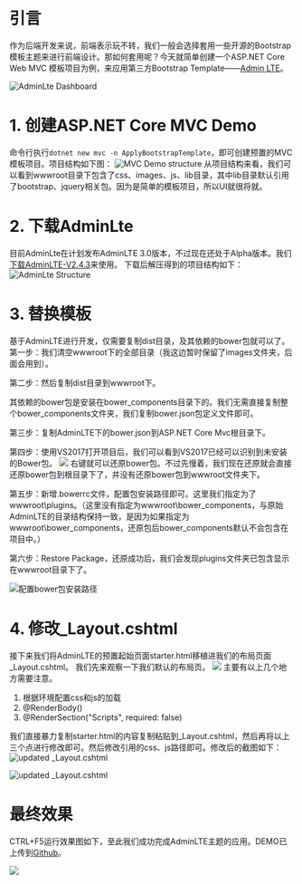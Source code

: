 # 引言
作为后端开发来说，前端表示玩不转，我们一般会选择套用一些开源的Bootstrap 模板主题来进行前端设计。那如何套用呢？今天就简单创建一个ASP.NET Core Web MVC 模板项目为例，来应用第三方Bootstrap Template——[Admin LTE](https://adminlte.io/)。

![AdminLte Dashboard](https://upload-images.jianshu.io/upload_images/2799767-d2ac34c68400a7f1.png?imageMogr2/auto-orient/strip%7CimageView2/2/w/1240)

# 1. 创建ASP.NET Core MVC Demo
命令行执行`dotnet new mvc -n ApplyBootstrapTemplate`，即可创建预置的MVC模板项目。项目结构如下图：
![MVC Demo structure](https://upload-images.jianshu.io/upload_images/2799767-dd965f94822e17aa.png?imageMogr2/auto-orient/strip%7CimageView2/2/w/1240)
从项目结构来看，我们可以看到wwwroot目录下包含了css、images、js、lib目录，其中lib目录默认引用了bootstrap、jquery相关包。因为是简单的模板项目，所以UI就很将就。

# 2. 下载AdminLte
目前AdminLte在计划发布AdminLTE 3.0版本，不过现在还处于Alpha版本。我们[下载AdminLTE-V2.4.3](https://github.com/almasaeed2010/AdminLTE/releases/tag/v2.4.3)来使用。
下载后解压得到的项目结构如下：
![AdminLte Structure](https://upload-images.jianshu.io/upload_images/2799767-2ed012e496295137.png?imageMogr2/auto-orient/strip%7CimageView2/2/w/1240)

# 3. 替换模板
基于AdminLTE进行开发，仅需要复制dist目录，及其依赖的bower包就可以了。
第一步：我们清空wwwroot下的全部目录（我这边暂时保留了images文件夹，后面会用到）。

第二步：然后复制dist目录到wwwroot下。

其依赖的bower包是安装在bower_components目录下的。我们无需直接复制整个bower_components文件夹，我们复制bower.json包定义文件即可。

第三步：复制AdminLTE下的bower.json到ASP.NET Core Mvc根目录下。

第四步：使用VS2017打开项目后，我们可以看到VS2017已经可以识别到未安装的Bower包。
![](https://upload-images.jianshu.io/upload_images/2799767-1f0a17b5544864f7.png?imageMogr2/auto-orient/strip%7CimageView2/2/w/1240)
右键就可以还原bower包。不过先慢着，我们现在还原就会直接还原bower包到根目录下了，并没有还原bower包到wwwroot文件夹下。

第五步：新增.bowerrc文件，配置包安装路径即可。这里我们指定为了wwwroot\plugins。（这里没有指定为wwwroot\bower_components，与原始AdminLTE的目录结构保持一致，是因为如果指定为wwwroot\bower_components，还原包后bower_components默认不会包含在项目中。）

第六步：Restore Package，还原成功后，我们会发现plugins文件夹已包含显示在wwwroot目录下了。

![配置bower包安装路径](https://upload-images.jianshu.io/upload_images/2799767-e06f61298bcaab02.png?imageMogr2/auto-orient/strip%7CimageView2/2/w/1240)


# 4. 修改_Layout.cshtml
接下来我们将AdminLTE的预置起始页面starter.html移植进我们的布局页面_Layout.cshtml。
我们先来观察一下我们默认的布局页。
![](https://upload-images.jianshu.io/upload_images/2799767-7b0373ccbfcbb85a.png?imageMogr2/auto-orient/strip%7CimageView2/2/w/1240)
主要有以上几个地方需要注意。
1. 根据环境配置css和js的加载
2. @RenderBody()
3. @RenderSection("Scripts", required: false)

我们直接暴力复制starter.html的内容复制粘贴到_Layout.cshtml，然后再将以上三个点进行修改即可。然后修改引用的css、js路径即可。修改后的截图如下：
![updated _Layout.cshtml](https://upload-images.jianshu.io/upload_images/2799767-dcce0e0795356c12.png?imageMogr2/auto-orient/strip%7CimageView2/2/w/1240)

![updated _Layout.cshtml](https://upload-images.jianshu.io/upload_images/2799767-4ae340769cd35400.png?imageMogr2/auto-orient/strip%7CimageView2/2/w/1240)


# 最终效果
CTRL+F5运行效果图如下，至此我们成功完成AdminLTE主题的应用。DEMO已上传到[Github](https://github.com/yanshengjie/ApplyBootstrapTheme)。

![](https://upload-images.jianshu.io/upload_images/2799767-c5dcba6e3cc686f1.png?imageMogr2/auto-orient/strip%7CimageView2/2/w/1240)